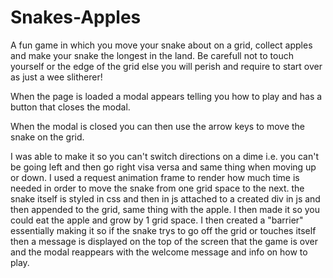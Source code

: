 # Snakes-Apples
A fun game in which you move your snake about on a grid, collect apples and make your snake the longest in the land.
Be carefull not to touch yourself or the edge of the grid else you will perish and require to start over as just a wee slitherer!


When the page is loaded a modal appears telling you how to play and has a button that closes the modal.

When the modal is closed you can then use the arrow keys to move the snake on the grid.

I was able to make it so you can't switch directions on a dime i.e. you can't be going left and then go right visa versa and same thing when moving up or down.
I used a request animation frame to render how much time is needed in order to move the snake from one grid space to the next.
the snake itself is styled in css and then in js attached to a created div in js and then appended to the grid, same thing with the apple.
I then made it so you could eat the apple and grow by 1 grid space.
I then created a "barrier" essentially making it so if the snake trys to go off the grid or touches itself then a message is displayed on the top of the screen that the game is over and the modal reappears with the welcome message and info on how to play.
